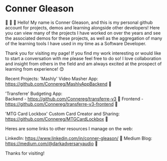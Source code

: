 # Conner Gleason
💾 📢 💾
Hello! My name is Conner Gleason, and this is my personal github account for projects, demos and learning alongside other developers!
Here you can view many of the projects I have worked on over the years and see the associated demos for these projects, as well as the aggregation of many of the learning tools I have used in my time as a Software Developer. 

Thank you for visiting my page! If you find my work interesting or would like to start a conversation with me please feel free to do so! I love collaboration and insight from others in the field and am always excited at the prospect of learning from experience! 😊

Recent Projects: 
'Mashly' Video Masher App: https://github.com/Connereg/MashlyAppBackend 🔗

'Transferre' Budgeting App:
<br/>
Backend - https://github.com/Connereg/transferre-v3 🔗
Frontend - https://github.com/Connereg/transferre-v3-frontend 🔗

'MTG Card Lockbox' Custom Card Creator and Sharing:  https://github.com/Connereg/MTGCardLockbox 🔗

Heres are some links to other resources I manage on the web:

LinkedIn: https://www.linkedin.com/in/conner-gleason/ 🔗
Medium Blog: https://medium.com/@darkadversaryaudio 🔗

Thanks for visiting!
